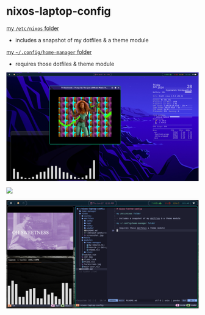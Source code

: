 # nixos-laptop-config

[my `/etc/nixos` folder](./nixos/)

- includes a snapshot of my dotfiles & a theme module

[my `~/.config/home-manager` folder](./home-manager/)

- requires those dotfiles & theme module

![](./swappy-20240628_201138.png)

![](/home/tm/nixos-laptop-config/swappy-20240628_230625.png)


![](./swappy-20240627_003034.png)

